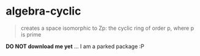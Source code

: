 # algebra-cyclic

> creates a space isomorphic to Zp: the cyclic ring of order p, where p is prime

**DO NOT download me yet** … I am a parked package :P
